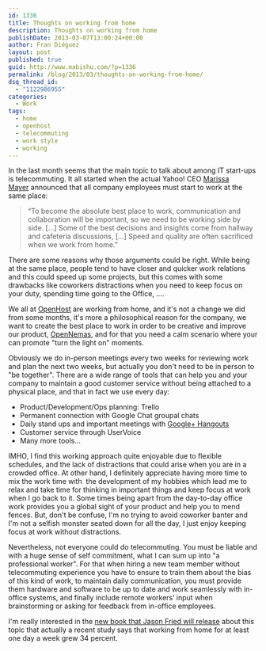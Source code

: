 ```yaml
---
id: 1336
title: Thoughts on working from home
description: Thoughts on working from home
publishDate: 2013-03-07T13:00:24+00:00
author: Fran Diéguez
layout: post
published: true
guid: http://www.mabishu.com/?p=1336
permalink: /blog/2013/03/thoughts-on-working-from-home/
dsq_thread_id:
  - "1122986955"
categories:
  - Work
tags:
  - home
  - openhost
  - telecommuting
  - work style
  - working
---
```

In the last month seems that the main topic to talk about among IT start-ups is telecommuting. It all started when the actual Yahoo! CEO <a href="http://en.wikipedia.org/wiki/Marissa_Mayer">Marissa Mayer</a> announced that all company employees must start to work at the same place:
<blockquote>“To become the absolute best place to work, communication and collaboration will be important, so we need to be working side by side. [...] Some of the best decisions and insights come from hallway and cafeteria discussions, [...] Speed and quality are often sacrificed when we work from home.”</blockquote>
There are some reasons why those arguments could be right. While being at the same place, people tend to have closer and quicker work relations and this could speed up some projects, but this comes with some drawbacks like coworkers distractions when you need to keep focus on your duty, spending time going to the Office, ....

We all at <a href="http://www.openhost.es">OpenHost</a> are working from home, and it's not a change we did from some months, it's more a philosophical reason for the company, we want to create the best place to work in order to be creative and improve our product, <a href="http://www.openhost.es/opennemas">OpenNemas</a>, and for that you need a calm scenario where your can promote "turn the light on" moments.

Obviously we do in-person meetings every two weeks for reviewing work and plan the next two weeks, but actually you don't need to be in person to "be together". There are a wide range of tools that can help you and your company to maintain a good customer service without being attached to a physical place, and that in fact we use every day:

* Product/Development/Ops planning: Trello
* Permanent connection with Google Chat groupal chats
* Daily stand ups and important meetings with <a href="https://tools.google.com/dlpage/hangoutplugin">Google+ Hangouts</a>
* Customer service through UserVoice
*	Many more tools...

IMHO, I find this working approach quite enjoyable due to flexible schedules, and the lack of distractions that could arise when you are in a crowded office. At other hand, I definitely appreciate having more time to mix the work time with  the development of my hobbies which lead me to relax and take time for thinking in important things and keep focus at work when I go back to it. Some times being apart from the day-to-day office work provides you a global sight of your product and help you to mend fences. But, don't be confuse, I'm no trying to avoid coworker banter and I'm not a selfish monster seated down for all the day, I just enjoy keeping focus at work without distractions.

Nevertheless, not everyone could do telecommuting. You must be liable and with a huge sense of self commitment, what I can sum up into "a professional worker". For that when hiring a new team member without telecommuting experience you have to ensure to train them about the bias of this kind of work, to maintain daily communication, you must provide them hardware and software to be up to date and work seamlessly with in-office systems, and finally include remote workers’ input when brainstorming or asking for feedback from in-office employees.

I'm really interested in the [new book that Jason Fried will release](http://qz.com/59434/remote-jason-frieds-next-book-is-a-refutation-of-everything-marissa-mayer-has-said-about-remote-workers/) about this topic that actually a recent study says that working from home for at least one day a week grew 34 percent.
